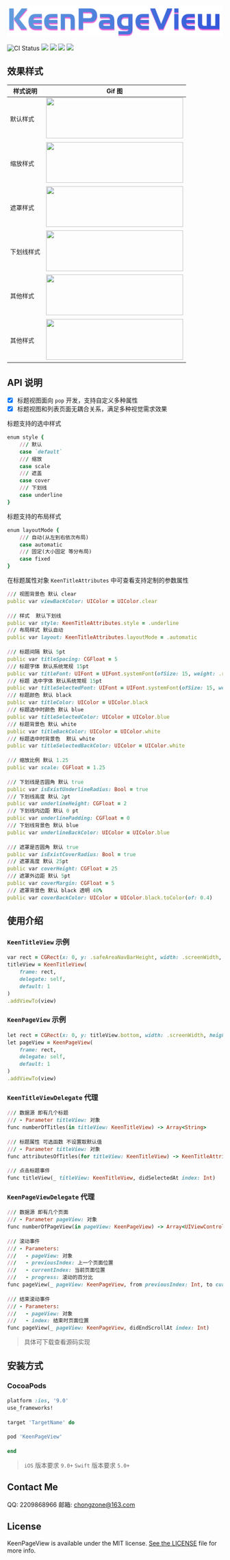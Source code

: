 ![KeenPageView](https://raw.githubusercontent.com/chongzone/KeenPageView/master/Resources/KeenPageViewLogo.png)

![CI Status](https://img.shields.io/travis/chongzone/KeenPageView.svg?style=flat)
![](https://img.shields.io/badge/swift-5.0%2B-orange.svg?style=flat)
![](https://img.shields.io/badge/pod-v1.0.0-brightgreen.svg?style=flat)
![](https://img.shields.io/badge/platform-iOS-orange.svg?style=flat)
![](https://img.shields.io/badge/license-MIT-blue.svg)

## 效果样式 

样式说明 | Gif 图 |
----|------|
默认样式 |  <img src="https://raw.githubusercontent.com/chongzone/KeenPageView/master/Resources/Keenpage_01.gif" width="320" height="95"> |
缩放样式 |  <img src="https://raw.githubusercontent.com/chongzone/KeenPageView/master/Resources/Keenpage_02.gif" width="320" height="95"> |
遮罩样式 |  <img src="https://raw.githubusercontent.com/chongzone/KeenPageView/master/Resources/Keenpage_03.gif" width="320" height="95"> |
下划线样式 |  <img src="https://raw.githubusercontent.com/chongzone/KeenPageView/master/Resources/Keenpage_04.gif" width="320" height="95"> |
其他样式 |  <img src="https://raw.githubusercontent.com/chongzone/KeenPageView/master/Resources/Keenpage_05.gif" width="320" height="95"> |
其他样式 |  <img src="https://raw.githubusercontent.com/chongzone/KeenPageView/master/Resources/Keenpage_06.gif" width="320" height="95"> |

## API 说明

- [x] 标题视图面向 `pop` 开发，支持自定义多种属性
- [x] 标题视图和列表页面无耦合关系，满足多种视觉需求效果 

标题支持的选中样式
```ruby
enum style {
    /// 默认
    case `default`
    /// 缩放
    case scale
    /// 遮盖
    case cover
    /// 下划线
    case underline
}
```

标题支持的布局样式
```ruby
enum layoutMode {
    /// 自动(从左到右依次布局)
    case automatic
    /// 固定(大小固定 等分布局)
    case fixed
}
```

在标题属性对象 `KeenTitleAttributes` 中可查看支持定制的参数属性
```ruby
/// 视图背景色 默认 clear
public var viewBackColor: UIColor = UIColor.clear

/// 样式  默认下划线
public var style: KeenTitleAttributes.style = .underline
/// 布局样式 默认自动
public var layout: KeenTitleAttributes.layoutMode = .automatic

/// 标题间隔 默认 5pt
public var titleSpacing: CGFloat = 5
/// 标题字体 默认系统常规 15pt
public var titleFont: UIFont = UIFont.systemFont(ofSize: 15, weight: .regular)
/// 标题 选中字体 默认系统常规 15pt
public var titleSelectedFont: UIFont = UIFont.systemFont(ofSize: 15, weight: .regular)
/// 标题颜色 默认 black
public var titleColor: UIColor = UIColor.black
/// 标题选中时颜色 默认 blue
public var titleSelectedColor: UIColor = UIColor.blue
/// 标题背景色 默认 white
public var titleBackColor: UIColor = UIColor.white
/// 标题选中时背景色  默认 white
public var titleSelectedBackColor: UIColor = UIColor.white

/// 缩放比例 默认 1.25
public var scale: CGFloat = 1.25

/// 下划线是否圆角 默认 true
public var isExistUnderlineRadius: Bool = true
/// 下划线高度 默认 2pt
public var underlineHeight: CGFloat = 2
/// 下划线内边距 默认 0 pt
public var underlinePadding: CGFloat = 0
/// 下划线背景色 默认 blue
public var underlineBackColor: UIColor = UIColor.blue

/// 遮罩是否圆角 默认 true
public var isExistCoverRadius: Bool = true
/// 遮罩高度 默认 25pt
public var coverHeight: CGFloat = 25
/// 遮罩外边距 默认 5pt
public var coverMargin: CGFloat = 5
/// 遮罩背景色 默认 black 透明 40%
public var coverBackColor: UIColor = UIColor.black.toColor(of: 0.4)
```

## 使用介绍 

### `KeenTitleView` 示例

```ruby
var rect = CGRect(x: 0, y: .safeAreaNavBarHeight, width: .screenWidth, height: 44)
titleView = KeenTitleView(
    frame: rect,
    delegate: self,
    default: 1
)
.addViewTo(view)
```

### `KeenPageView` 示例

```ruby
let rect = CGRect(x: 0, y: titleView.bottom, width: .screenWidth, height: .screenHeight - titleView.bottom)
let pageView = KeenPageView(
    frame: rect,
    delegate: self,
    default: 1
)
.addViewTo(view)
```

### `KeenTitleViewDelegate` 代理

```ruby
/// 数据源 即有几个标题
/// - Parameter titleView: 对象
func numberOfTitles(in titleView: KeenTitleView) -> Array<String>

/// 标题属性 可选函数 不设置取默认值
/// - Parameter titleView: 对象
func attributesOfTitles(for titleView: KeenTitleView) -> KeenTitleAttributes

/// 点击标题事件
func titleView(_ titleView: KeenTitleView, didSelectedAt index: Int)
```

### `KeenPageViewDelegate` 代理

```ruby
/// 数据源 即有几个页面
/// - Parameter pageView: 对象
func numberOfPageView(in pageView: KeenPageView) -> Array<UIViewController>

/// 滚动事件
/// - Parameters:
///   - pageView: 对象
///   - previousIndex: 上一个页面位置
///   - currentIndex: 当前页面位置
///   - progress: 滚动的百分比
func pageView(_ pageView: KeenPageView, from previousIndex: Int, to currentIndex: Int, progress: CGFloat)

/// 结束滚动事件
/// - Parameters:
///   - pageView: 对象
///   - index: 结束时页面位置
func pageView(_ pageView: KeenPageView, didEndScrollAt index: Int)
```
> 具体可下载查看源码实现 

## 安装方式 

### CocoaPods

```ruby
platform :ios, '9.0'
use_frameworks!

target 'TargetName' do

pod 'KeenPageView'

end
```
> `iOS` 版本要求 `9.0+`
> `Swift` 版本要求 `5.0+`

## Contact Me

QQ: 2209868966
邮箱: chongzone@163.com

## License

KeenPageView is available under the MIT license. [See the LICENSE](https://github.com/chongzone/KeenPageView/blob/main/LICENSE) file for more info.
